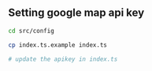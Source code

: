 ## Setting google map api key

```bash
cd src/config

cp index.ts.example index.ts

# update the apikey in index.ts
```


